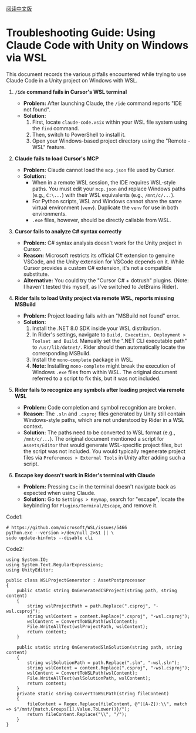[阅读中文版](./README-CN.md)

# Troubleshooting Guide: Using Claude Code with Unity on Windows via WSL

This document records the various pitfalls encountered while trying to use Claude Code in a Unity project on Windows with WSL.

1.  **`/ide` command fails in Cursor's WSL terminal**
    *   **Problem:** After launching Claude, the `/ide` command reports "IDE not found".
    *   **Solution:**
        1.  First, locate `claude-code.vsix` within your WSL file system using the `find` command.
        2.  Then, switch to PowerShell to install it.
        3.  Open your Windows-based project directory using the "Remote - WSL" feature.

2.  **Claude fails to load Cursor's MCP**
    *   **Problem:** Claude cannot load the `mcp.json` file used by Cursor.
    *   **Solution:**
        *   When in a remote WSL session, the IDE requires WSL-style paths. You must edit your `mcp.json` and replace Windows paths (e.g., `C:\...`) with their WSL equivalents (e.g., `/mnt/c/...`).
        *   For Python scripts, WSL and Windows cannot share the same virtual environment (`venv`). Duplicate the `venv` for use in both environments.
        *   `.exe` files, however, should be directly callable from WSL.

3.  **Cursor fails to analyze C# syntax correctly**
    *   **Problem:** C# syntax analysis doesn't work for the Unity project in Cursor.
    *   **Reason:** Microsoft restricts its official C# extension to genuine VSCode, and the Unity extension for VSCode depends on it. While Cursor provides a custom C# extension, it's not a compatible substitute.
    *   **Alternative:** You could try the "Cursor C# + dotrush" plugins. (Note: I haven't tested this myself, as I've switched to JetBrains Rider).

4.  **Rider fails to load Unity project via remote WSL, reports missing MSBuild**
    *   **Problem:** Project loading fails with an "MSBuild not found" error.
    *   **Solution:**
        1.  Install the .NET 8.0 SDK inside your WSL distribution.
        2.  In Rider's settings, navigate to `Build, Execution, Deployment > Toolset and Build`. Manually set the ".NET CLI executable path" to `/usr/lib/dotnet/`. Rider should then automatically locate the corresponding MSBuild.
        3.  Install the `mono-complete` package in WSL.
        4.  **Note:** Installing `mono-complete` might break the execution of Windows `.exe` files from within WSL. The original document referred to a script to fix this, but it was not included.

5.  **Rider fails to recognize any symbols after loading project via remote WSL**
    *   **Problem:** Code completion and symbol recognition are broken.
    *   **Reason:** The `.sln` and `.csproj` files generated by Unity still contain Windows-style paths, which are not understood by Rider in a WSL context.
    *   **Solution:** The paths need to be converted to WSL format (e.g., `/mnt/c/...`). The original document mentioned a script for `Assets/Editor` that would generate WSL-specific project files, but the script was not included. You would typically regenerate project files via `Preferences > External Tools` in Unity after adding such a script.

6.  **Escape key doesn't work in Rider's terminal with Claude**
    *   **Problem:** Pressing `Esc` in the terminal doesn't navigate back as expected when using Claude.
    *   **Solution:** Go to `Settings > Keymap`, search for "escape", locate the keybinding for `Plugins/Terminal/Escape`, and remove it.

Code1:
```
# https://github.com/microsoft/WSL/issues/5466
python.exe --version >/dev/null 2>&1 || \
sudo update-binfmts --disable cli
```

Code2:
```
using System.IO;
using System.Text.RegularExpressions;
using UnityEditor;

public class WSLProjectGenerator : AssetPostprocessor
{
    public static string OnGeneratedCSProject(string path, string content)
    {
        string wslProjectPath = path.Replace(".csproj", "-wsl.csproj");
        string wslContent = content.Replace(".csproj", "-wsl.csproj");
        wslContent = ConvertToWSLPath(wslContent);
        File.WriteAllText(wslProjectPath, wslContent);
        return content;
    }

    public static string OnGeneratedSlnSolution(string path, string content)
    {
        string wslSolutionPath = path.Replace(".sln", "-wsl.sln");
        string wslContent = content.Replace(".csproj", "-wsl.csproj");
        wslContent = ConvertToWSLPath(wslContent);
        File.WriteAllText(wslSolutionPath, wslContent);
        return content;
    }
    private static string ConvertToWSLPath(string fileContent)
    {
        fileContent = Regex.Replace(fileContent, @"([A-Z]):\\", match => $"/mnt/{match.Groups[1].Value.ToLower()}/");
        return fileContent.Replace("\\", "/");
    }
}

```
